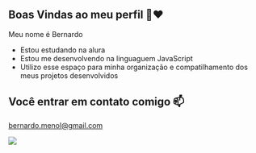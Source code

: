## Boas Vindas ao meu perfil 💍❤️


Meu nome é Bernardo

- Estou estudando na alura
- Estou me desenvolvendo na linguaguem JavaScript
- Utilizo esse espaço para minha organização e compatilhamento dos meus projetos desenvolvidos

## Você entrar em contato comigo 📫

bernardo.menol@gmail.com

![](https://media1.tenor.com/m/synbFMMG5wcAAAAC/rayo-mcqueen-rio-pel%C3%ADcula.gif)
